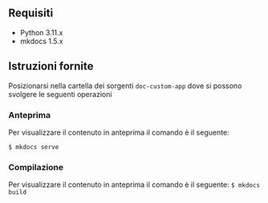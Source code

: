 ## Requisiti
- Python 3.11.x
- mkdocs 1.5.x

## Istruzioni fornite
Posizionarsi nella cartella dei sorgenti `doc-custom-app` dove si possono svolgere le seguenti operazioni

### Anteprima

Per visualizzare il contenuto in anteprima il comando è il seguente:

`$ mkdocs serve`

### Compilazione

Per visualizzare il contenuto in anteprima il comando è il seguente:
`$ mkdocs build`